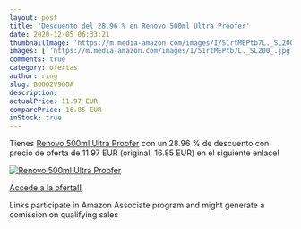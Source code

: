 ```yaml
---
layout: post
title: 'Descuento del 28.96 % en Renovo 500ml Ultra Proofer'
date: 2020-12-05 06:33:21
thumbnailImage: 'https://m.media-amazon.com/images/I/51rtMEPtb7L._SL200_.jpg'
images: [ 'https://m.media-amazon.com/images/I/51rtMEPtb7L._SL200_.jpg' ]
comments: true
category: ofertas
author: ring
slug: B0002V9OOA
description:
actualPrice: 11.97 EUR
comparePrice: 16.85 EUR
inStock: true
---
```


Tienes [Renovo 500ml Ultra Proofer](https://www.amazon.it/dp/B0002V9OOA/?tag=tolees00-21) con un 28.96 % de descuento con precio de oferta de 11.97 EUR (original: 16.85 EUR) en el siguiente enlace!

[![Renovo 500ml Ultra Proofer](https://m.media-amazon.com/images/I/51rtMEPtb7L._SL200_.jpg)](https://www.amazon.it/dp/B0002V9OOA/?tag=tolees00-21)

[Accede a la oferta!!](https://www.amazon.it/dp/B0002V9OOA/?tag=tolees00-21)

Links participate in Amazon Associate program and might generate a comission on qualifying sales


